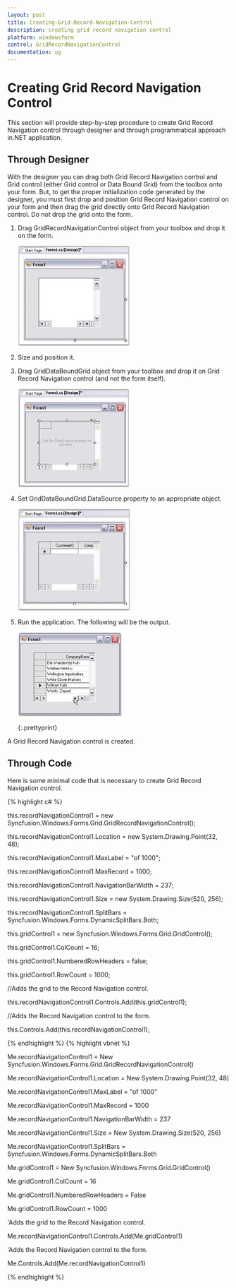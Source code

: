 ```yaml
---
layout: post
title: Creating-Grid-Record-Navigation-Control
description: creating grid record navigation control
platform: windowsform
control: GridRecordNavigationControl
documentation: ug
---
```


# Creating Grid Record Navigation Control

This section will provide step-by-step procedure to create Grid Record Navigation control through designer and through programmatical approach in.NET application.

## Through Designer

With the designer you can drag both Grid Record Navigation control and Grid control (either Grid control or Data Bound Grid) from the toolbox onto your form. But, to get the proper initialization code generated by the designer, you must first drop and position Grid Record Navigation control on your form and then drag the grid directly onto Grid Record Navigation control. Do not drop the grid onto the form.

1. Drag GridRecordNavigationControl object from your toolbox and drop it on the form.

   ![](Creating-Grid-Record-Navigation-Control_images/Creating-Grid-Record-Navigation-Control_img1.jpeg)





2. Size and position it.
3. Drag GridDataBoundGrid object from your toolbox and drop it on Grid Record Navigation control (and not the form itself).

   ![](Creating-Grid-Record-Navigation-Control_images/Creating-Grid-Record-Navigation-Control_img2.jpeg)



4. Set GridDataBoundGrid.DataSource property to an appropriate object.

   ![](Creating-Grid-Record-Navigation-Control_images/Creating-Grid-Record-Navigation-Control_img3.jpeg)





5. Run the application. The following will be the output.

   ![](Creating-Grid-Record-Navigation-Control_images/Creating-Grid-Record-Navigation-Control_img4.jpeg)

   {:.prettyprint}



A Grid Record Navigation control is created.

## Through Code

Here is some minimal code that is necessary to create Grid Record Navigation control.



{% highlight c# %}

this.recordNavigationControl1 = new Syncfusion.Windows.Forms.Grid.GridRecordNavigationControl();

this.recordNavigationControl1.Location = new System.Drawing.Point(32, 48);

this.recordNavigationControl1.MaxLabel = "of 1000";

this.recordNavigationControl1.MaxRecord = 1000;

this.recordNavigationControl1.NavigationBarWidth = 237;

this.recordNavigationControl1.Size = new System.Drawing.Size(520, 256);

this.recordNavigationControl1.SplitBars = Syncfusion.Windows.Forms.DynamicSplitBars.Both;



this.gridControl1 = new Syncfusion.Windows.Forms.Grid.GridControl();

this.gridControl1.ColCount = 16;

this.gridControl1.NumberedRowHeaders = false;

this.gridControl1.RowCount = 1000;



//Adds the grid to the Record Navigation control.

this.recordNavigationControl1.Controls.Add(this.gridControl1);



//Adds the Record Navigation control to the form.

this.Controls.Add(this.recordNavigationControl1);


{% endhighlight %}
{% highlight vbnet %}




Me.recordNavigationControl1 = New Syncfusion.Windows.Forms.Grid.GridRecordNavigationControl()

Me.recordNavigationControl1.Location = New System.Drawing.Point(32, 48)

Me.recordNavigationControl1.MaxLabel = "of 1000"

Me.recordNavigationControl1.MaxRecord = 1000

Me.recordNavigationControl1.NavigationBarWidth = 237

Me.recordNavigationControl1.Size = New System.Drawing.Size(520, 256)

Me.recordNavigationControl1.SplitBars = Syncfusion.Windows.Forms.DynamicSplitBars.Both



Me.gridControl1 = New Syncfusion.Windows.Forms.Grid.GridControl()

Me.gridControl1.ColCount = 16

Me.gridControl1.NumberedRowHeaders = False

Me.gridControl1.RowCount = 1000



'Adds the grid to the Record Navigation control.

Me.recordNavigationControl1.Controls.Add(Me.gridControl1)



'Adds the Record Navigation control to the form.

Me.Controls.Add(Me.recordNavigationControl1)

{% endhighlight  %}

